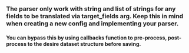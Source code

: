 ### The parser only work with string and list of strings for any fields to be translated via target_fields arg. Keep this in mind when creating a new config and implementing your parser.

#### You can bypass this by using callbacks function to pre-process, post-process to the desire dataset structure before saving.